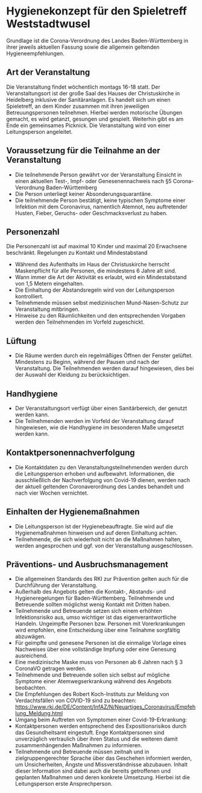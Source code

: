 # Hygienekonzept für den Spieletreff Weststadtwusel
Grundlage ist die Corona-Verordnung des Landes Baden-Württemberg in ihrer jeweils aktuellen Fassung sowie die allgemein geltenden Hygieneempfehlungen.

## Art der Veranstaltung
Die Veranstaltung findet wöchentlich montags 16-18 statt. Der Veranstaltungsort ist der große Saal des Hauses der Christuskirche in Heidelberg inklusive der Sanitäranlagen.
Es handelt sich um einen Spieletreff, an dem Kinder zusammen mit ihren jeweiligen Betreuungspersonen teilnehmen. Hierbei werden motorische Übungen gemacht, es wird getanzt, gesungen und gespielt. Weiterhin gibt es am Ende ein gemeinsames Picknick.
Die Veranstaltung wird von einer Leitungsperson angeleitet.

## Voraussetzung für die Teilnahme an der Veranstaltung
*	Die teilnehmende Person gewährt vor der Veranstaltung Einsicht in einen aktuellen Test-, Impf- oder Genesenennachweis nach §5 Corona-Verordnung Baden-Württemberg
*	Die Person unterliegt keiner Absonderungsquarantäne.
*	Die teilnehmende Person bestätigt, keine typischen Symptome einer Infektion mit dem Coronavirus, namentlich Atemnot, neu auftretender Husten, Fieber, Geruchs- oder Geschmacksverlust zu haben.

## Personenzahl
Die Personenzahl ist auf maximal 10 Kinder und maximal 20 Erwachsene beschränkt.
Regelungen zu Kontakt und Mindestabstand
*	Während des Aufenthalts im Haus der Christuskirche herrscht Maskenpflicht für alle Personen, die mindestens 6 Jahre alt sind.
*	Wann immer die Art der Aktivität es erlaubt, wird ein Mindestabstand von 1,5 Metern eingehalten.
*	Die Einhaltung der Abstandsregeln wird von der Leitungsperson kontrolliert.
*	Teilnehmende müssen selbst medizinischen Mund-Nasen-Schutz zur Veranstaltung mitbringen.
*	Hinweise zu den Räumlichkeiten und den entsprechenden Vorgaben werden den Teilnehmenden im Vorfeld zugeschickt.

## Lüftung
*	Die Räume werden durch ein regelmäßiges Öffnen der Fenster gelüftet. Mindestens zu Beginn, während der Pausen und nach der Veranstaltung. Die Teilnehmenden werden darauf hingewiesen, dies bei der Auswahl der Kleidung zu berücksichtigen.

## Handhygiene
*	Der Veranstaltungsort verfügt über einen Sanitärbereich, der genutzt werden kann.
*	Die Teilnehmenden werden im Vorfeld der Veranstaltung darauf hingewiesen, wie die Handhygiene im besonderen Maße umgesetzt werden kann.

## Kontaktpersonennachverfolgung
*	Die Kontaktdaten zu den Veranstaltungsteilnehmenden werden durch die Leitungsperson erhoben und aufbewahrt. Informationen, die ausschließlich der Nachverfolgung von Covid-19 dienen, werden nach der aktuell geltenden Coronaverordnung des Landes behandelt und nach vier Wochen vernichtet.

## Einhalten der Hygienemaßnahmen
*	Die Leitungsperson ist der Hygienebeauftragte. Sie wird auf die Hygienemaßnahmen hinweisen und auf deren Einhaltung achten.
*	Teilnehmende, die sich wiederholt nicht an die Maßnahmen halten, werden angesprochen und ggf. von der Veranstaltung ausgeschlossen.

## Präventions- und Ausbruchsmanagement
*	Die allgemeinen Standards des RKI zur Prävention gelten auch für die Durchführung der Veranstaltung.
*	Außerhalb des Angebots gelten die Kontakt-, Abstands- und Hygieneregelungen für Baden-Württemberg. Teilnehmende und Betreuende sollten möglichst wenig Kontakt mit Dritten haben.
*	Teilnehmende und Betreuende setzen sich einem erhöhten Infektionsrisiko aus, umso wichtiger ist das eigenverantwortliche Handeln. Ungeimpfte Personen bzw. Personen mit Vorerkrankungen wird empfohlen, eine Entscheidung über eine Teilnahme sorgfältig abzuwägen. 
*	Für geimpfte und genesene Personen ist die einmalige Vorlage eines Nachweises über eine vollständige Impfung oder eine Genesung ausreichend.
*	Eine medizinische Maske muss von Personen ab 6 Jahren nach § 3 CoronaVO getragen werden.
*	Teilnehmende und Betreuende sollen sich selbst auf mögliche Symptome einer Atemwegserkrankung während des Angebots beobachten.
*	Die Empfehlungen des Robert Koch-Instituts zur Meldung von Verdachtsfällen von COVID-19 sind zu beachten: https://www.rki.de/DE/Content/InfAZ/N/Neuartiges_Coronavirus/Empfehlung_Meldung.html
*	Umgang beim Auftreten von Symptomen einer Covid-19-Erkrankung:
  *	Kontaktpersonen werden entsprechend des Expositionsrisikos durch das Gesundheitsamt eingestuft. Enge Kontaktpersonen sind unverzüglich vertraulich über ihren Status und die weiteren damit zusammenhängenden Maßnahmen zu informieren.
  *	Teilnehmende und Betreuende müssen zeitnah und in zielgruppengerechter Sprache über das Geschehen informiert werden, um Unsicherheiten, Ängste und Missverständnisse abzubauen. Inhalt dieser Information sind dabei auch die bereits getroffenen und geplanten Maßnahmen und deren konkrete Umsetzung. Hierbei ist die Leitungsperson erste Ansprechperson.
